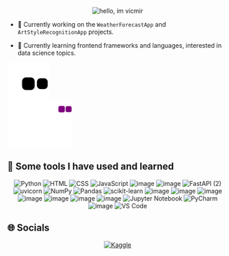 <!-- ## Hi there 👋 -->

<!--
**vicmir/vicmir** is a ✨ _special_ ✨ repository because its `README.md` (this file) appears on your GitHub profile.
-->
<p align="center">
  <img width="371" height="249" alt="hello, im vicmir" src="https://github.com/user-attachments/assets/9a5ba6d7-e18c-4560-a130-0511693d14d1" />
</p>

<!--
Here are some ideas to get you started:
-->

- 🔭 Currently working on the `WeatherForecastApp` and `ArtStyleRecognitionApp` projects.

- 🌱 Currently learning frontend frameworks and languages, interested in data science topics.

![GitHub Snake](https://github.com/vicmir/vicmir/blob/output/github-contribution-grid-snake.svg)
![GitHub Snake gif](https://github.com/vicmir/vicmir/blob/output/github-contribution-grid-snake.gif)

<!--
- 👯 I’m looking to collaborate on ...
- 🤔 I’m looking for help with ...
- 💬 Ask me about ...
- 📫 How to reach me: ...
- 😄 Pronouns: ...
- ⚡ Fun fact: ...
-->

## 👾 Some tools I have used and learned

<p align="center">
  <!-- Programming Languages -->
  <img src="https://img.icons8.com/color/48/000000/python.png" alt="Python" title="Python"/>
  <img src="https://img.icons8.com/color/48/000000/html-5--v1.png" alt="HTML" title="HTML"/>
  <img src="https://img.icons8.com/color/48/000000/css3.png" alt="CSS" title="CSS"/>
  <img src="https://img.icons8.com/color/48/000000/javascript--v1.png" alt="JavaScript" title="JavaScript"/>

  <img width="46" height="46" alt="image" src="https://github.com/user-attachments/assets/efc0dab1-768e-4e34-a4ab-4874f5490e06" />
  <img width="46" height="46" alt="image" src="https://github.com/user-attachments/assets/d53a8393-2714-4da8-b11f-0549edaa7752" />

  <img width="46" height="46" alt="FastAPI (2)" src="https://github.com/user-attachments/assets/c620a52a-ffdd-4c2b-96bb-77f3ff40fa93" />
  <img width="46" height="46" alt="uvicorn" src="https://github.com/user-attachments/assets/53c97363-72db-43d6-b805-c5b036028213" />

  <img src="https://img.icons8.com/color/48/000000/numpy.png" alt="NumPy" title="NumPy"/>
  <img width="46" height="46" alt="Pandas" src="https://github.com/user-attachments/assets/008f6567-fa69-4eb0-bb54-bd1e93558939" />
  <img width="46" height="46" alt="scikit-learn" src="https://github.com/user-attachments/assets/4e2bc6ad-0fba-4765-b71b-b2b818342fb9" />
  <img width="46" height="46" alt="image" src="https://github.com/user-attachments/assets/8c331beb-1ca7-481e-9afa-44b2cfedf46f" />

  <img width="46" height="46" alt="image" src="https://github.com/user-attachments/assets/55bbdf05-51a7-45a8-b02f-7f76227b73ff" />
  <img width="46" height="46" alt="image" src="https://github.com/user-attachments/assets/e0c8f023-63ba-4ea3-8702-0c224dfd94ec" />

  <img width="46" height="46" alt="image" src="https://github.com/user-attachments/assets/3d1cf5a5-861e-4d8c-bbc9-d8c03050c8b2" />
  <img width="46" height="46" alt="image" src="https://github.com/user-attachments/assets/61e3edce-af48-472e-9d0e-e431231885ea" />

  <img width="46" height="46" alt="image" src="https://github.com/user-attachments/assets/2125efaa-777c-400b-aa4d-bc789aed8e91" />
  <img width="46" height="46" alt="image" src="https://github.com/user-attachments/assets/e0d3d90e-d0d3-4869-8640-a75d5fca98a1" />

  <img src="https://img.icons8.com/fluency/48/jupyter.png" alt="Jupyter Notebook" title="Jupyter Notebook"/>
  <img src="https://img.icons8.com/color/48/pycharm.png" alt="PyCharm" title="PyCharm"/>
  <img width="46" height="46" alt="image" src="https://github.com/user-attachments/assets/cdfcbe50-3d97-43ce-9eff-5aa1b9dbc263" />
  <img src="https://img.icons8.com/color/48/visual-studio-code-2019.png" alt="VS Code" title="Visual Studio Code"/>
</p>

<!--
## Stats

[![Top Langs](https://github-readme-stats.vercel.app/api/top-langs/?username=vicmir&layout=donut&size_weight=0.5&count_weight=0.5)](https://github.com/vicmir/github-readme-stats)
![vicmir's GitHub stats](https://github-readme-stats.vercel.app/api?username=vicmir&show_icons=true&bg_color=00000000)
-->

## 🌐 Socials

<p align="center"> 
  <a href="https://www.kaggle.com/victmir" title="Kaggle"><img src="https://img.shields.io/badge/Kaggle-20BEFF?style=for-the-badge&logo=kaggle&logoColor=white" alt="Kaggle"></a>
  <!--
  <a href="https://www.linkedin.com/in/viktoriia-mirochnyk-82693a284/" title="LinkedIn"><img src="https://custom-icon-badges.demolab.com/badge/LinkedIn-0A66C2?logo=linkedin-white&logoColor=fff&style=for-the-badge" alt="LinkedIn"></a> 
  <a href="mailto:viktoriiamirochnyk@gmail.com" title="Gmail"><img src="https://img.shields.io/badge/Gmail-D14836?style=for-the-badge&logo=gmail&logoColor=white" alt="Gmail"></a>
  -->
</p>
